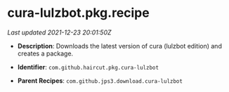 # cura-lulzbot.pkg.recipe

_Last updated 2021-12-23 20:01:50Z_

- **Description**: Downloads the latest version of cura (lulzbot edition) and creates a package.

- **Identifier**: `com.github.haircut.pkg.cura-lulzbot`

- **Parent Recipes**: `com.github.jps3.download.cura-lulzbot`
